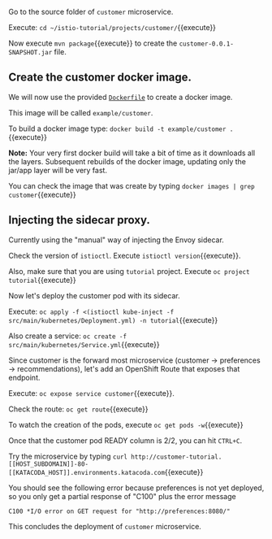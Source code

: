 Go to the source folder of `customer` microservice.

Execute: `cd ~/istio-tutorial/projects/customer/`{{execute}}

Now execute `mvn package`{{execute}} to create the `customer-0.0.1-SNAPSHOT.jar` file.

## Create the customer docker image.

We will now use the provided [`Dockerfile`](https://github.com/redhat-developer-demos/istio-tutorial/blob/master/customer/Dockerfile) to create a docker image.

This image will be called `example/customer`.

To build a docker image type: `docker build -t example/customer .`{{execute}}

**Note:** Your very first docker build will take a bit of time as it downloads all the layers. Subsequent rebuilds of the docker image, updating only the jar/app layer will be very fast.

You can check the image that was create by typing `docker images | grep customer`{{execute}}

## Injecting the sidecar proxy.

Currently using the "manual" way of injecting the Envoy sidecar.

Check the version of `istioctl`. Execute `istioctl version`{{execute}}.

Also, make sure that you are using `tutorial` project. Execute `oc project tutorial`{{execute}}

Now let's deploy the customer pod with its sidecar.

Execute: `oc apply -f <(istioctl kube-inject -f src/main/kubernetes/Deployment.yml) -n tutorial`{{execute}}

Also create a service: `oc create -f src/main/kubernetes/Service.yml`{{execute}} 

Since customer is the forward most microservice (customer -> preferences -> recommendations), let's add an OpenShift Route that exposes that endpoint.

Execute: `oc expose service customer`{{execute}}.

Check the route: `oc get route`{{execute}}

To watch the creation of the pods, execute `oc get pods -w`{{execute}}

Once that the customer pod READY column is 2/2, you can hit `CTRL+C`. 

Try the microservice by typing `curl http://customer-tutorial.[[HOST_SUBDOMAIN]]-80-[[KATACODA_HOST]].environments.katacoda.com`{{execute}}

You should see the following error because preferences is not yet deployed, so you only get a partial response of "C100" plus the error message

`C100 *I/O error on GET request for "http://preferences:8080/"`

This concludes the deployment of `customer` microservice.
